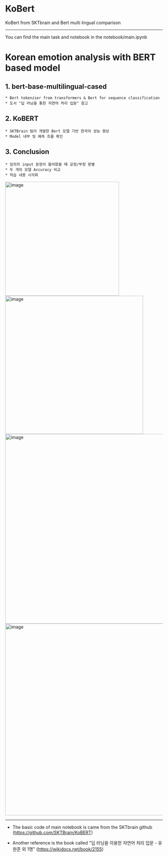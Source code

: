 # KoBert

KoBert from SKTbrain and Bert multi lingual comparison

<hr>

You can find the main task and notebook in the notebook/main.ipynb

# Korean emotion analysis with BERT based model

## 1. bert-base-multilingual-cased
    * Bert tokenzier from transformers & Bert for sequence classification
    * 도서 "딥 러닝을 통한 자연어 처리 입문" 참고

## 2. KoBERT
    * SKTBrain 팀이 개발한 Bert 모델 기반 한국어 성능 향상
    * Model 내부 및 예측 흐름 확인
    
## 3. Conclusion
    * 임의의 input 문장이 들어왔을 때 긍정/부정 판별
    * 두 개의 모델 Accuracy 비교
    * 학습 내용 시각화

<img width="364" alt="image" src="https://user-images.githubusercontent.com/50198431/180638607-28cba23c-479d-4afc-b64b-503869220fb5.png">
<img width="441" alt="image" src="https://user-images.githubusercontent.com/50198431/180638614-26d48590-642d-4028-890a-1d011954d00d.png">
<img width="605" alt="image" src="https://user-images.githubusercontent.com/50198431/180638622-7cd265da-a394-4394-9ce5-4657945afa3c.png">
<img width="612" alt="image" src="https://user-images.githubusercontent.com/50198431/180638654-1400d23e-d497-4d9d-aae9-69cb6392fdd1.png">

<hr>

* The basic code of main notebook is came from the SKTbrain github (https://github.com/SKTBrain/KoBERT)

* Another reference is the book called "딥 러닝을 이용한 자연어 처리 입문 - 유원준 외 1명" (https://wikidocs.net/book/2155)
